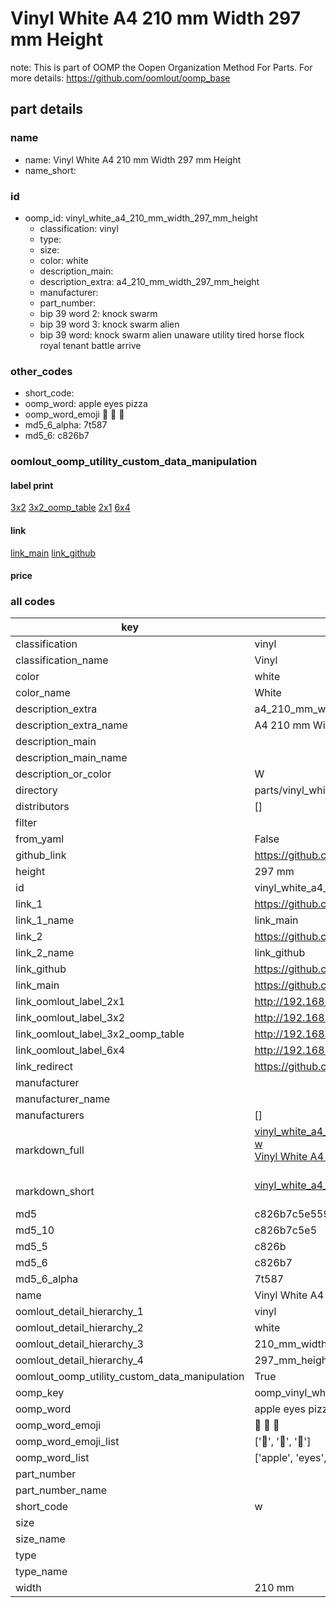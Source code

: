 # Vinyl White A4 210 mm Width 297 mm Height  

note: This is part of OOMP the Oopen Organization Method For Parts. For more details: https://github.com/oomlout/oomp_base

##  part details
  







### name
* name: Vinyl White A4 210 mm Width 297 mm Height
* name_short: 
### id
* oomp_id: vinyl_white_a4_210_mm_width_297_mm_height
  * classification: vinyl
  * type: 
  * size: 
  * color: white
  * description_main: 
  * description_extra: a4_210_mm_width_297_mm_height
  * manufacturer: 
  * part_number: 
  * bip 39 word 2: knock swarm
  * bip 39 word 3: knock swarm alien
  * bip 39 word: knock swarm alien unaware utility tired horse flock royal tenant battle arrive

### other_codes
* short_code: 
* oomp_word: apple eyes pizza
* oomp_word_emoji :apple: :eyes: :pizza:
* md5_6_alpha: 7t587
* md5_6: c826b7






### oomlout_oomp_utility_custom_data_manipulation
#### label print
[3x2](http://192.168.1.245:1112/?label=oomp%207t587)
[3x2_oomp_table](http://192.168.1.108:1112/?label=oomp%207t587)
[2x1](http://192.168.1.242:1112/?label=oomp%207t587)
[6x4](http://192.168.1.55:1112/?label=oomp%207t587)    

#### link

[link_main](https://github.com/oomlout/oomlout_oomp_version_1_messy/tree/main/parts/vinyl_white_a4_210_mm_width_297_mm_height) [link_github](https://github.com/oomlout/oomlout_oomp_version_1_messy/tree/main/parts/vinyl_white_a4_210_mm_width_297_mm_height)                             

#### price







### all codes 
| key | value |  
| --- | --- |  
| classification | vinyl |  
| classification_name | Vinyl |  
| color | white |  
| color_name | White |  
| description_extra | a4_210_mm_width_297_mm_height |  
| description_extra_name | A4 210 mm Width 297 mm Height |  
| description_main |  |  
| description_main_name |  |  
| description_or_color | W  |  
| directory | parts/vinyl_white_a4_210_mm_width_297_mm_height |  
| distributors | [] |  
| filter |  |  
| from_yaml | False |  
| github_link | https://github.com/oomlout/oomlout_oomp_part_src/tree/main/parts/vinyl_white_a4_210_mm_width_297_mm_height |  
| height | 297 mm |  
| id | vinyl_white_a4_210_mm_width_297_mm_height |  
| link_1 | https://github.com/oomlout/oomlout_oomp_version_1_messy/tree/main/parts/vinyl_white_a4_210_mm_width_297_mm_height |  
| link_1_name | link_main |  
| link_2 | https://github.com/oomlout/oomlout_oomp_version_1_messy/tree/main/parts/vinyl_white_a4_210_mm_width_297_mm_height |  
| link_2_name | link_github |  
| link_github | https://github.com/oomlout/oomlout_oomp_version_1_messy/tree/main/parts/vinyl_white_a4_210_mm_width_297_mm_height |  
| link_main | https://github.com/oomlout/oomlout_oomp_version_1_messy/tree/main/parts/vinyl_white_a4_210_mm_width_297_mm_height |  
| link_oomlout_label_2x1 | http://192.168.1.242:1112/?label=oomp%207t587 |  
| link_oomlout_label_3x2 | http://192.168.1.245:1112/?label=oomp%207t587 |  
| link_oomlout_label_3x2_oomp_table | http://192.168.1.108:1112/?label=oomp%207t587 |  
| link_oomlout_label_6x4 | http://192.168.1.55:1112/?label=oomp%207t587 |  
| link_redirect | https://github.com/oomlout/oomlout_oomp_version_1_messy/tree/main/parts/vinyl_white_a4_210_mm_width_297_mm_height |  
| manufacturer |  |  
| manufacturer_name |  |  
| manufacturers | [] |  
| markdown_full | [vinyl_white_a4_210_mm_width_297_mm_height](none)<br>[w](none)<br>[Vinyl White A4 210 Mm Width 297 Mm Height](none)<br><br> |  
| markdown_short | [vinyl_white_a4_210_mm_width_297_mm_height](none)<br><br> |  
| md5 | c826b7c5e5594dbb8af82ec60cb6dbde |  
| md5_10 | c826b7c5e5 |  
| md5_5 | c826b |  
| md5_6 | c826b7 |  
| md5_6_alpha | 7t587 |  
| name | Vinyl White A4 210 mm Width 297 mm Height |  
| oomlout_detail_hierarchy_1 | vinyl |  
| oomlout_detail_hierarchy_2 | white |  
| oomlout_detail_hierarchy_3 | 210_mm_width |  
| oomlout_detail_hierarchy_4 | 297_mm_height |  
| oomlout_oomp_utility_custom_data_manipulation | True |  
| oomp_key | oomp_vinyl_white_a4_210_mm_width_297_mm_height |  
| oomp_word | apple eyes pizza |  
| oomp_word_emoji | :apple: :eyes: :pizza: |  
| oomp_word_emoji_list | [':apple:', ':eyes:', ':pizza:'] |  
| oomp_word_list | ['apple', 'eyes', 'pizza'] |  
| part_number |  |  
| part_number_name |  |  
| short_code | w |  
| size |  |  
| size_name |  |  
| type |  |  
| type_name |  |  
| width | 210 mm |  
